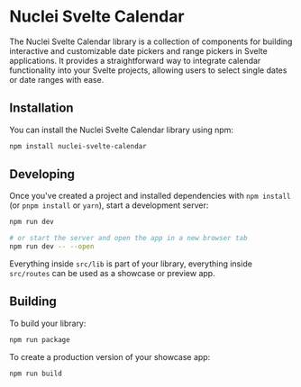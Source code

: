 # Nuclei Svelte Calendar
The Nuclei Svelte Calendar library is a collection of components for building interactive and customizable date pickers and range pickers in Svelte applications. It provides a straightforward way to integrate calendar functionality into your Svelte projects, allowing users to select single dates or date ranges with ease.

## Installation
You can install the Nuclei Svelte Calendar library using npm:

```bash
npm install nuclei-svelte-calendar
```

## Developing

Once you've created a project and installed dependencies with `npm install` (or `pnpm install` or `yarn`), start a development server:

```bash
npm run dev

# or start the server and open the app in a new browser tab
npm run dev -- --open
```

Everything inside `src/lib` is part of your library, everything inside `src/routes` can be used as a showcase or preview app.

## Building

To build your library:

```bash
npm run package
```

To create a production version of your showcase app:

```bash
npm run build
```
